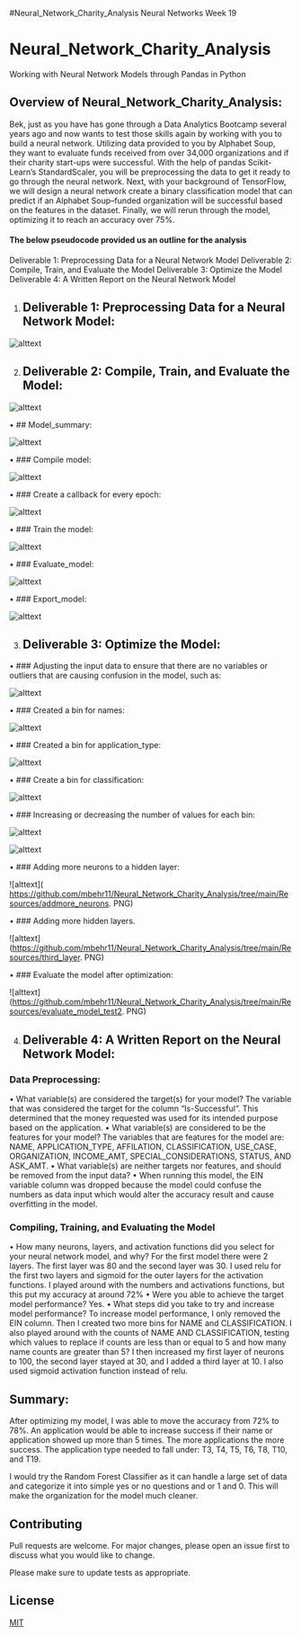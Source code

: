 #Neural_Network_Charity_Analysis
Neural Networks Week 19
# Neural_Network_Charity_Analysis
Working with Neural Network Models through Pandas in Python
## Overview of Neural_Network_Charity_Analysis:
Bek, just as you have has gone through a Data Analytics Bootcamp several years ago and now wants to test those skills again by working with you to build a neural network. Utilizing data provided to you by Alphabet Soup, they want to evaluate funds received from over 34,000 organizations and if their charity start-ups were successful. With the help of pandas Scikit-Learn’s StandardScaler, you will be preprocessing the data to get it ready to go through the neural network. Next, with your background of TensorFlow, we will design a neural network create a binary classification model that can predict if an Alphabet Soup–funded organization will be successful based on the features in the dataset. Finally, we will rerun through the model, optimizing it to reach an accuracy over 75%. 
#### The below pseudocode provided us an outline for the analysis ####
Deliverable 1: Preprocessing Data for a Neural Network Model
Deliverable 2: Compile, Train, and Evaluate the Model
Deliverable 3: Optimize the Model
Deliverable 4: A Written Report on the Neural Network Model

1.	## Deliverable 1: Preprocessing Data for a Neural Network Model:


![alttext](https://github.com/mbehr11/Neural_Network_Charity_Analysis/tree/main/Resources/application_df.PNG) 


2.	## Deliverable 2: Compile, Train, and Evaluate the Model:

![alttext](https://github.com/mbehr11/Neural_Network_Charity_Analysis/tree/main/Resources/compile_train&evaluate_model.PNG)

•	## Model_summary:

![alttext]( https://github.com/mbehr11/Neural_Network_Charity_Analysis/tree/main/Resources/model_summary.PNG)

•	### Compile model:

![alttext](https://github.com/mbehr11/Neural_Network_Charity_Analysis/tree/main/Resources/compile_model.PNG)


•	### Create a callback for every epoch:


![alttext](https://github.com/mbehr11/Neural_Network_Charity_Analysis/tree/main/Resources/callback_model.PNG)

•	### Train the model:

![alttext]( https://github.com/mbehr11/Neural_Network_Charity_Analysis/tree/main/Resources/train_model.PNG)

•	### Evaluate_model:

![alttext]( https://github.com/mbehr11/Neural_Network_Charity_Analysis/tree/main/Resources/evaluate_model.PNG)

•	### Export_model:

![alttext]( https://github.com/mbehr11/Neural_Network_Charity_Analysis/tree/main/Resources/export_model.PNG)


3.	## Deliverable 3: Optimize the Model:
•	### Adjusting the input data to ensure that there are no variables or outliers that are causing confusion in the model, such as:

![alttext](https://github.com/mbehr11/Neural_Network_Charity_Analysis/tree/main/Resources/dropped_EIN.PNG)

•	### Created a bin for names:

![alttext](https://github.com/mbehr11/Neural_Network_Charity_Analysis/tree/main/Resources/name_bin.PNG)

•	### Created a bin for application_type:

![alttext]( https://github.com/mbehr11/Neural_Network_Charity_Analysis/tree/main/Resources/application_type_bin.PNG)

•	### Create a bin for classification:

![alttext]( https://github.com/mbehr11/Neural_Network_Charity_Analysis/tree/main/Resources/classification_bin.PNG)

•	### Increasing or decreasing the number of values for each bin:

![alttext]( https://github.com/mbehr11/Neural_Network_Charity_Analysis/tree/main/Resources/increase_namecounts.PNG)

![alttext]( https://github.com/mbehr11/Neural_Network_Charity_Analysis/tree/main/Resources/lessthan5_name_counts.PNG)

•	### Adding more neurons to a hidden layer:

![alttext]( https://github.com/mbehr11/Neural_Network_Charity_Analysis/tree/main/Resources/addmore_neurons. PNG)



•	### Adding more hidden layers.


![alttext](https://github.com/mbehr11/Neural_Network_Charity_Analysis/tree/main/Resources/third_layer. PNG)

•	### Evaluate the model after optimization:

![alttext](https://github.com/mbehr11/Neural_Network_Charity_Analysis/tree/main/Resources/evaluate_model_test2. PNG)

4.	## Deliverable 4: A Written Report on the Neural Network Model:

### Data Preprocessing:
•	What variable(s) are considered the target(s) for your model?
The variable that was considered the target for the column “Is-Successful”. This determined that the money requested was used for its intended purpose based on the application. 
•	What variable(s) are considered to be the features for your model?
The variables that are features for the model are: NAME, APPLICATION_TYPE, AFFILATION, CLASSIFICATION, USE_CASE, ORGANIZATION, INCOME_AMT, SPECIAL_CONSIDERATIONS, STATUS, AND ASK_AMT.
•	What variable(s) are neither targets nor features, and should be removed from the input data?
•	When running this model, the EIN variable column was dropped because the model could confuse the numbers as data input which would alter the accuracy result and cause overfitting in the model. 

### Compiling, Training, and Evaluating the Model
•	How many neurons, layers, and activation functions did you select for your neural network model, and why?
For the first model there were 2 layers. The first layer was 80 and the second layer was 30. I used relu for the first two layers and sigmoid for the outer layers for the activation functions. I played around with the numbers and activations functions, but this put my accuracy at around 72%
•	Were you able to achieve the target model performance?
Yes.
•	What steps did you take to try and increase model performance?
To increase model performance, I only removed the EIN column. Then I created two more bins for NAME and CLASSIFICATION. I also played around with the counts of NAME AND CLASSIFICATION, testing which values to replace if counts are less than or equal to 5 and how many name counts are greater than 5? I then increased my first layer of neurons to 100, the second layer stayed at 30, and I added a third layer at 10. I also used sigmoid activation function instead of relu. 
## Summary: 
After optimizing my model, I was able to move the accuracy from 72% to 78%. An application would be able to increase success if their name or application showed up more than 5 times. The more applications the more success. The application type needed to fall under: T3, T4, T5, T6, T8, T10, and T19. 

I would try the Random Forest Classifier as it can handle a large set of data and categorize it into simple yes or no questions and or 1 and 0. This will make the organization for the model much cleaner. 

## Contributing 
Pull requests are welcome. For major changes, please open an issue first to discuss what you would like to change.

Please make sure to update tests as appropriate.

## License
[MIT](https://choosealicense.com/licenses/mit/)

